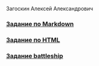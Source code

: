Загоскин Алексей Александрович
### [Задание по Markdown](ABOUT_md.md)
### [Задание по HTML](ABOUT_html.html)
### [Задание battleship](battleship.html)
